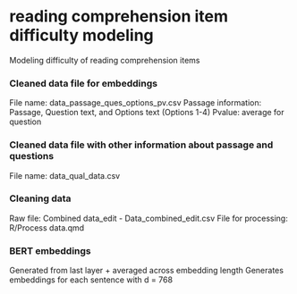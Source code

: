 # reading comprehension item difficulty modeling
Modeling difficulty of reading comprehension items
### Cleaned data file for embeddings 
File name: data_passage_ques_options_pv.csv
Passage information: Passage, Question text, and Options text (Options 1-4)
Pvalue: average for question

### Cleaned data file with other information about passage and questions
File name: data_qual_data.csv


### Cleaning data
Raw file: Combined data_edit - Data_combined_edit.csv
File for processing: R/Process data.qmd

### BERT embeddings
Generated from last layer + averaged across embedding length
Generates embeddings for each sentence with d = 768
